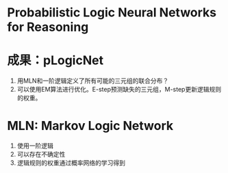 # Probabilistic Logic Neural Networks for Reasoning
# 成果：pLogicNet
1. 用MLN和一阶逻辑定义了所有可能的三元组的联合分布？
2. 可以使用EM算法进行优化。E-step预测缺失的三元组，M-step更新逻辑规则的权重。

# MLN: Markov Logic Network
1. 使用一阶逻辑
2. 可以存在不确定性
3. 逻辑规则的权重通过概率网络的学习得到
